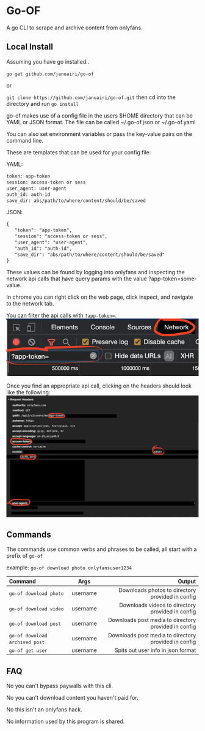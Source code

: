 # Go-OF

A go CLI to scrape and archive content from onlyfans.

## Local Install
Assuming you have go installed..

`go get github.com/januairi/go-of`

or

`git clone https://github.com/januairi/go-of.git` then cd into the directory and run `go install`

go-of makes use of a config file in the users $HOME directory that can be YAML or JSON format. The file can be called ~/.go-of.json or ~/.go-of.yaml

You can also set environment variables or pass the key-value pairs on the command line.

These are templates that can be used for your config file:

YAML:
```
token: app-token
session: access-token or sess
user_agent: user-agent
auth_id: auth-id
save_dir: abs/path/to/where/content/should/be/saved
```

JSON:
```
{
   "token": "app-token",
   "session": "access-token or sess",
   "user_agent": "user-agent",
   "auth_id": "auth-id",
   "save_dir": "abs/path/to/where/content/should/be/saved"
}
```

These values can be found by logging into onlyfans and inspecting the network api calls that have query params with the value ?app-token=some-value.

In chrome you can right click on the web page, click inspect, and navigate to the network tab.

You can filter the api calls with `?app-token=`.
![network](examples/network.png "config help")



Once you find an appropriate api call, clicking on the headers should look like the following:
![example](examples/example.png "config help")

## Commands
The commands use common verbs and phrases to be called, all start with a prefix of `go-of`

example: `go-of download photo onlyfansuser1234`

| Command      | Args | Output    |
| :---        |    :----:   |          ---: |
| `go-of download photo`       | username       | Downloads photos to directory provided in config   |
| `go-of download video`   | username        | Downloads videos to directory provided in config      |
| `go-of download post`   | username        | Downloads post media to directory provided in config      |
| `go-of download archived post`   | username        | Downloads post media to directory provided in config      |
| `go-of get user`   | username        | Spits out user info in json format    |


## FAQ

No you can't bypass paywalls with this cli.

No you can't download content you haven't paid for.

No this isn't an onlyfans hack.

No information used by this program is shared.
